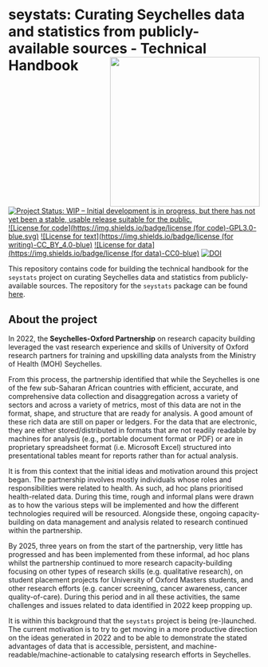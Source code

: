 # seystats: Curating Seychelles data and statistics from publicly-available sources - Technical Handbook <img src="handbook/images/seystats.jpeg" width="300" align="right" />

<!-- badges: start -->
[![Project Status: WIP – Initial development is in progress, but there has not yet been a stable, usable release suitable for the public.](https://www.repostatus.org/badges/latest/wip.svg)](https://www.repostatus.org/#wip)
[![License for code](https://img.shields.io/badge/license (for code)-GPL3.0-blue.svg)](https://opensource.org/licenses/gpl-3.0.html)
[![License for text](https://img.shields.io/badge/license (for writing)-CC_BY_4.0-blue)](https://creativecommons.org/licenses/by/4.0/)
[![License for data](https://img.shields.io/badge/license (for data)-CC0-blue)](https://creativecommons.org/public-domain/cc0/)
[![DOI](https://zenodo.org/badge/1022447355.svg)](https://zenodo.org/badge/latestdoi/1022447355)
<!-- badges: end -->

This repository contains code for building the technical handbook for the `seystats` project on curating Seychelles data and statistics from publicly-available sources. The repository for the `seystats` package can be found [here](https://github.com/OxfordIHTM/seystats).

## About the project

In 2022, the **Seychelles-Oxford Partnership** on research capacity building leveraged the vast research experience and skills of University of Oxford research partners for training and upskilling data analysts from the Ministry of Health (MOH) Seychelles.

From this process, the partnership identified that while the Seychelles is one of the few sub-Saharan African countries with efficient, accurate, and comprehensive data collection and disaggregation across a variety of sectors and across a variety of metrics, most of this data are not in the format, shape, and structure that are ready for analysis. A good amount of these rich data are still on paper or ledgers. For the data that are electronic, they are either stored/distributed in formats that are not readily readable by machines for analysis (e.g., portable document format or PDF) or are in proprietary spreadsheet format (i.e. Microsoft Excel) structured into presentational tables meant for reports rather than for actual analysis.

It is from this context that the initial ideas and motivation around this project began. The partnership involves mostly individuals whose roles and responsibilities were related to health. As such, ad hoc plans prioritised health-related data. During this time, rough and informal plans were drawn as to how the various steps will be implemented and how the different technologies required will be resourced. Alongside these, ongoing capacity-building on data management and analysis related to research continued within the partnership.

By 2025, three years on from the start of the partnership, very little has progressed and has been implemented from these informal, ad hoc plans whilst the partnership continued to more research capacity-building focusing on other types of research skills (e.g. qualitative research), on student placement projects for University of Oxford Masters students, and other research efforts (e.g. cancer screening, cancer awareness, cancer quality-of-care). During this period and in all these activities, the same challenges and issues related to data identified in 2022 keep propping up.

It is within this background that the `seystats` project is being (re-)launched. The current motivation is to try to get moving in a more productive direction on the ideas generated in 2022 and to be able to demonstrate the stated advantages of data that is accessible, persistent, and machine-readable/machine-actionable to catalysing research efforts in Seychelles.
